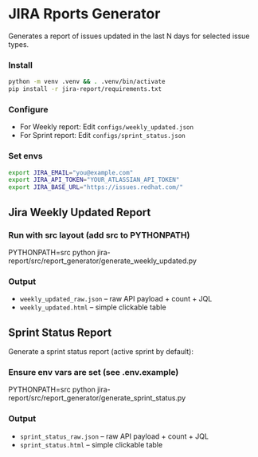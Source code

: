 # JIRA Rports Generator

Generates a report of issues updated in the last N days for selected issue types.

### Install

```bash
python -m venv .venv && . .venv/bin/activate
pip install -r jira-report/requirements.txt
```

### Configure

 - For Weekly report: Edit `configs/weekly_updated.json` 
 - For Sprint report: Edit `configs/sprint_status.json` 

### Set envs 
```bash
export JIRA_EMAIL="you@example.com" 
export JIRA_API_TOKEN="YOUR_ATLASSIAN_API_TOKEN"
export JIRA_BASE_URL="https://issues.redhat.com/"
```
## Jira Weekly Updated Report

### Run with src layout (add src to PYTHONPATH)
PYTHONPATH=src python  jira-report/src/report_generator/generate_weekly_updated.py 

### Output

- `weekly_updated_raw.json` – raw API payload + count + JQL
- `weekly_updated.html` – simple clickable table

## Sprint Status Report

Generate a sprint status report (active sprint by default):

### Ensure env vars are set (see .env.example)
PYTHONPATH=src python  jira-report/src/report_generator/generate_sprint_status.py

### Output

- `sprint_status_raw.json` – raw API payload + count + JQL
- `sprint_status.html` – simple clickable table
